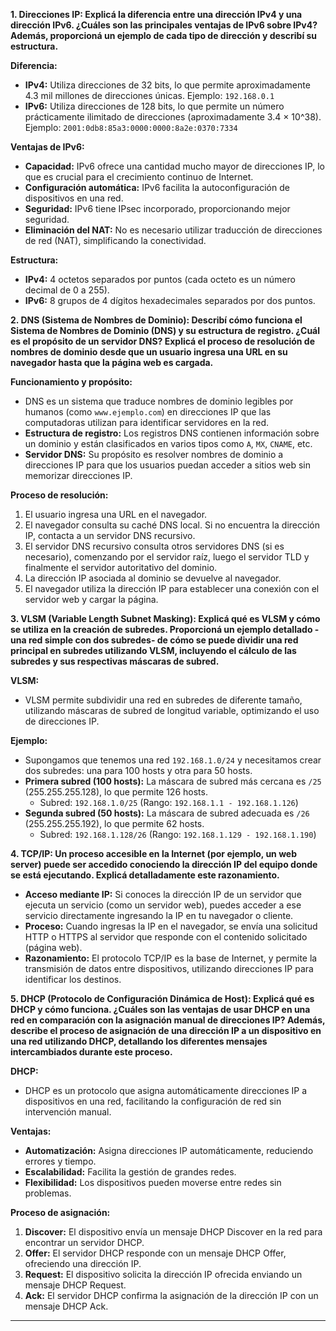 
**1. Direcciones IP: Explicá la diferencia entre una dirección IPv4 y una dirección IPv6. ¿Cuáles son las principales ventajas de IPv6 sobre IPv4? Además, proporcioná un ejemplo de cada tipo de dirección y describí su estructura.**

**Diferencia:**
- **IPv4:** Utiliza direcciones de 32 bits, lo que permite aproximadamente 4.3 mil millones de direcciones únicas. Ejemplo: `192.168.0.1`
- **IPv6:** Utiliza direcciones de 128 bits, lo que permite un número prácticamente ilimitado de direcciones (aproximadamente 3.4 × 10^38). Ejemplo: `2001:0db8:85a3:0000:0000:8a2e:0370:7334`

**Ventajas de IPv6:**
- **Capacidad:** IPv6 ofrece una cantidad mucho mayor de direcciones IP, lo que es crucial para el crecimiento continuo de Internet.
- **Configuración automática:** IPv6 facilita la autoconfiguración de dispositivos en una red.
- **Seguridad:** IPv6 tiene IPsec incorporado, proporcionando mejor seguridad.
- **Eliminación del NAT:** No es necesario utilizar traducción de direcciones de red (NAT), simplificando la conectividad.

**Estructura:**
- **IPv4:** 4 octetos separados por puntos (cada octeto es un número decimal de 0 a 255).
- **IPv6:** 8 grupos de 4 dígitos hexadecimales separados por dos puntos.


**2. DNS (Sistema de Nombres de Dominio): Describí cómo funciona el Sistema de Nombres de Dominio (DNS) y su estructura de registro. ¿Cuál es el propósito de un servidor DNS? Explicá el proceso de resolución de nombres de dominio desde que un usuario ingresa una URL en su navegador hasta que la página web es cargada.**

**Funcionamiento y propósito:**
- DNS es un sistema que traduce nombres de dominio legibles por humanos (como `www.ejemplo.com`) en direcciones IP que las computadoras utilizan para identificar servidores en la red.
- **Estructura de registro:** Los registros DNS contienen información sobre un dominio y están clasificados en varios tipos como `A`, `MX`, `CNAME`, etc.
- **Servidor DNS:** Su propósito es resolver nombres de dominio a direcciones IP para que los usuarios puedan acceder a sitios web sin memorizar direcciones IP.

**Proceso de resolución:**
1. El usuario ingresa una URL en el navegador.
2. El navegador consulta su caché DNS local. Si no encuentra la dirección IP, contacta a un servidor DNS recursivo.
3. El servidor DNS recursivo consulta otros servidores DNS (si es necesario), comenzando por el servidor raíz, luego el servidor TLD y finalmente el servidor autoritativo del dominio.
4. La dirección IP asociada al dominio se devuelve al navegador.
5. El navegador utiliza la dirección IP para establecer una conexión con el servidor web y cargar la página.


**3. VLSM (Variable Length Subnet Masking): Explicá qué es VLSM y cómo se utiliza en la creación de subredes. Proporcioná un ejemplo detallado -una red simple con dos subredes- de cómo se puede dividir una red principal en subredes utilizando VLSM, incluyendo el cálculo de las subredes y sus respectivas máscaras de subred.**

**VLSM:**
- VLSM permite subdividir una red en subredes de diferente tamaño, utilizando máscaras de subred de longitud variable, optimizando el uso de direcciones IP.

**Ejemplo:**
- Supongamos que tenemos una red `192.168.1.0/24` y necesitamos crear dos subredes: una para 100 hosts y otra para 50 hosts.
- **Primera subred (100 hosts):** La máscara de subred más cercana es `/25` (255.255.255.128), lo que permite 126 hosts.
  - Subred: `192.168.1.0/25` (Rango: `192.168.1.1 - 192.168.1.126`)
- **Segunda subred (50 hosts):** La máscara de subred adecuada es `/26` (255.255.255.192), lo que permite 62 hosts.
  - Subred: `192.168.1.128/26` (Rango: `192.168.1.129 - 192.168.1.190`)


**4. TCP/IP: Un proceso accesible en la Internet (por ejemplo, un web server) puede ser accedido conociendo la dirección IP del equipo donde se está ejecutando. Explicá detalladamente este razonamiento.**

- **Acceso mediante IP:** Si conoces la dirección IP de un servidor que ejecuta un servicio (como un servidor web), puedes acceder a ese servicio directamente ingresando la IP en tu navegador o cliente.
- **Proceso:** Cuando ingresas la IP en el navegador, se envía una solicitud HTTP o HTTPS al servidor que responde con el contenido solicitado (página web).
- **Razonamiento:** El protocolo TCP/IP es la base de Internet, y permite la transmisión de datos entre dispositivos, utilizando direcciones IP para identificar los destinos.


**5. DHCP (Protocolo de Configuración Dinámica de Host): Explicá qué es DHCP y cómo funciona. ¿Cuáles son las ventajas de usar DHCP en una red en comparación con la asignación manual de direcciones IP? Además, describe el proceso de asignación de una dirección IP a un dispositivo en una red utilizando DHCP, detallando los diferentes mensajes intercambiados durante este proceso.**

**DHCP:**
- DHCP es un protocolo que asigna automáticamente direcciones IP a dispositivos en una red, facilitando la configuración de red sin intervención manual.

**Ventajas:**
- **Automatización:** Asigna direcciones IP automáticamente, reduciendo errores y tiempo.
- **Escalabilidad:** Facilita la gestión de grandes redes.
- **Flexibilidad:** Los dispositivos pueden moverse entre redes sin problemas.

**Proceso de asignación:**
1. **Discover:** El dispositivo envía un mensaje DHCP Discover en la red para encontrar un servidor DHCP.
2. **Offer:** El servidor DHCP responde con un mensaje DHCP Offer, ofreciendo una dirección IP.
3. **Request:** El dispositivo solicita la dirección IP ofrecida enviando un mensaje DHCP Request.
4. **Ack:** El servidor DHCP confirma la asignación de la dirección IP con un mensaje DHCP Ack.

---